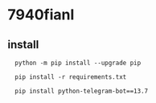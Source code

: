 # 7940fianl
##  install
```
  python -m pip install --upgrade pip 
  
  pip install -r requirements.txt
  
  pip install python-telegram-bot==13.7
```
